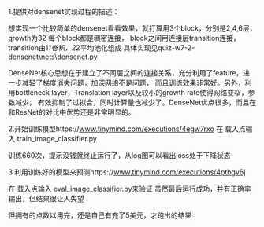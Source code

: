 1.提供对densenet实现过程的描述：  

想实现一个比较简单的densenet看看效果，就打算用3个block，分别是2,4,6层，growth为32
每个block都是稠密连接，
block之间用连接层transition连接，transition由1*1卷积，2*2平均池化组成
具体实现见quiz-w7-2-densenet\nets\densenet.py

DenseNet核心思想在于建立了不同层之间的连接关系，充分利用了feature，进一步减轻了梯度消失问题，加深网络不是问题，
而且训练效果非常好。另外，利用bottleneck layer，Translation layer以及较小的growth rate使得网络变窄，参数减少，
有效抑制了过拟合，同时计算量也减少了。DenseNet优点很多，而且在和ResNet的对比中优势还是非常明显的。

2.开始训练模型https://www.tinymind.com/executions/4egw7rxo
在 载入点输入  train_image_classifier.py

训练660次，提示没钱就终止运行了，从log图可以看出loss处于下降状态

3.利用训练好的模型来预测https://www.tinymind.com/executions/4ptbgv6j

在 载入点输入  eval_image_classifier.py来验证
虽然最后运行成功，并有正确率输出，但结果很让人失望

但拥有的点数以用完，还是自己有充了5美元，才跑出的结果
